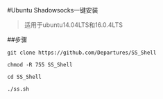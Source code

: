 #Ubuntu Shadowsocks一键安装

> 适用于ubuntu14.04LTS和16.0.4LTS

##步骤

    git clone https://github.com/Departures/SS_Shell
    
    chmod -R 755 SS_Shell
    
    cd SS_Shell
    
    ./ss.sh





